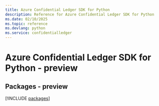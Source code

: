 ```yaml
---
title: Azure Confidential Ledger SDK for Python
description: Reference for Azure Confidential Ledger SDK for Python
ms.date: 02/10/2025
ms.topic: reference
ms.devlang: python
ms.service: confidentialledger
---
```

# Azure Confidential Ledger SDK for Python - preview
## Packages - preview
[!INCLUDE [packages](confidential-ledger-index.md)]